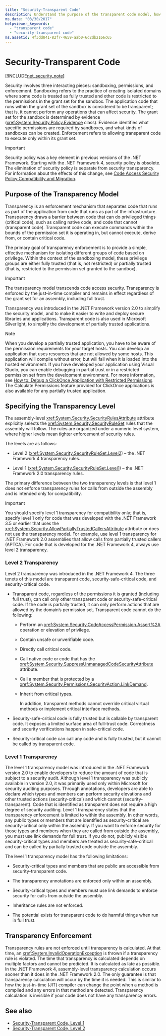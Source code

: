 ```yaml
---
title: "Security-Transparent Code"
description: Understand the purpose of the transparent code model, how to specify the transparency level, and transparency enforcement in security.
ms.date: "03/30/2017"
helpviewer_keywords:
  - "transparent code"
  - "security-transparent code"
ms.assetid: 4f3dd841-82f7-4659-aab0-6d2db2166c65
---
```

# Security-Transparent Code

[!INCLUDE[net_security_note](../../../includes/net-security-note-md.md)]

Security involves three interacting pieces: sandboxing, permissions, and enforcement. Sandboxing refers to the practice of creating isolated domains where some code is treated as fully trusted and other code is restricted to the permissions in the grant set for the sandbox. The application code that runs within the grant set of the sandbox is considered to be transparent; that is, it cannot perform any operations that can affect security. The grant set for the sandbox is determined by evidence (<xref:System.Security.Policy.Evidence> class). Evidence identifies what specific permissions are required by sandboxes, and what kinds of sandboxes can be created. Enforcement refers to allowing transparent code to execute only within its grant set.

> [!IMPORTANT]
> Security policy was a key element in previous versions of the .NET Framework. Starting with the .NET Framework 4, security policy is obsolete. The elimination of security policy is separate from security transparency. For information about the effects of this change, see [Code Access Security Policy Compatibility and Migration](code-access-security-policy-compatibility-and-migration.md).

## Purpose of the Transparency Model

Transparency is an enforcement mechanism that separates code that runs as part of the application from code that runs as part of the infrastructure. Transparency draws a barrier between code that can do privileged things (critical code), such as calling native code, and code that cannot (transparent code). Transparent code can execute commands within the bounds of the permission set it is operating in, but cannot execute, derive from, or contain critical code.

The primary goal of transparency enforcement is to provide a simple, effective mechanism for isolating different groups of code based on privilege. Within the context of the sandboxing model, these privilege groups are either fully trusted (that is, not restricted) or partially trusted (that is, restricted to the permission set granted to the sandbox).

> [!IMPORTANT]
> The transparency model transcends code access security. Transparency is enforced by the just-in-time compiler and remains in effect regardless of the grant set for an assembly, including full trust.

Transparency was introduced in the .NET Framework version 2.0 to simplify the security model, and to make it easier to write and deploy secure libraries and applications. Transparent code is also used in Microsoft Silverlight, to simplify the development of partially trusted applications.

> [!NOTE]
> When you develop a partially trusted application, you have to be aware of the permission requirements for your target hosts. You can develop an application that uses resources that are not allowed by some hosts. This application will compile without error, but will fail when it is loaded into the hosted environment. If you have developed your application using Visual Studio, you can enable debugging in partial trust or in a restricted permission set from the development environment. For more information, see [How to: Debug a ClickOnce Application with Restricted Permissions](/visualstudio/deployment/how-to-debug-a-clickonce-application-with-restricted-permissions). The Calculate Permissions feature provided for ClickOnce applications is also available for any partially trusted application.

## Specifying the Transparency Level

The assembly-level <xref:System.Security.SecurityRulesAttribute> attribute explicitly selects the <xref:System.Security.SecurityRuleSet> rules that the assembly will follow. The rules are organized under a numeric level system, where higher levels mean tighter enforcement of security rules.

The levels are as follows:

- Level 2 (<xref:System.Security.SecurityRuleSet.Level2>) – the .NET Framework 4 transparency rules.

- Level 1 (<xref:System.Security.SecurityRuleSet.Level1>) – the .NET Framework 2.0 transparency rules.

The primary difference between the two transparency levels is that level 1 does not enforce transparency rules for calls from outside the assembly and is intended only for compatibility.

> [!IMPORTANT]
> You should specify level 1 transparency for compatibility only; that is, specify level 1 only for code that was developed with the .NET Framework 3.5 or earlier that uses the <xref:System.Security.AllowPartiallyTrustedCallersAttribute> attribute or does not use the transparency model. For example, use level 1 transparency for .NET Framework 2.0 assemblies that allow calls from partially trusted callers (APTCA). For code that is developed for the .NET Framework 4, always use level 2 transparency.

### Level 2 Transparency

Level 2 transparency was introduced in the .NET Framework 4. The three tenets of this model are transparent code, security-safe-critical code, and security-critical code.

- Transparent code, regardless of the permissions it is granted (including full trust), can call only other transparent code or security-safe-critical code. If the code is partially trusted, it can only perform actions that are allowed by the domain’s permission set. Transparent code cannot do the following:

  - Perform an <xref:System.Security.CodeAccessPermission.Assert%2A> operation or elevation of privilege.

  - Contain unsafe or unverifiable code.

  - Directly call critical code.

  - Call native code or code that has the <xref:System.Security.SuppressUnmanagedCodeSecurityAttribute> attribute.

  - Call a member that is protected by a <xref:System.Security.Permissions.SecurityAction.LinkDemand>.

  - Inherit from critical types.

    In addition, transparent methods cannot override critical virtual methods or implement critical interface methods.

- Security-safe-critical code is fully trusted but is callable by transparent code. It exposes a limited surface area of full-trust code. Correctness and security verifications happen in safe-critical code.

- Security-critical code can call any code and is fully trusted, but it cannot be called by transparent code.

### Level 1 Transparency

The level 1 transparency model was introduced in the .NET Framework version 2.0 to enable developers to reduce the amount of code that is subject to a security audit. Although level 1 transparency was publicly available in version 2.0, it was primarily used only within Microsoft for security auditing purposes. Through annotations, developers are able to declare which types and members can perform security elevations and other trusted actions (security-critical) and which cannot (security-transparent). Code that is identified as transparent does not require a high degree of security auditing. Level 1 transparency states that the transparency enforcement is limited to within the assembly. In other words, any public types or members that are identified as security-critical are security-critical only within the assembly. If you want to enforce security for those types and members when they are called from outside the assembly, you must use link demands for full trust. If you do not, publicly visible security-critical types and members are treated as security-safe-critical and can be called by partially trusted code outside the assembly.

The level 1 transparency model has the following limitations:

- Security-critical types and members that are public are accessible from security-transparent code.

- The transparency annotations are enforced only within an assembly.

- Security-critical types and members must use link demands to enforce security for calls from outside the assembly.

- Inheritance rules are not enforced.

- The potential exists for transparent code to do harmful things when run in full trust.

## Transparency Enforcement

Transparency rules are not enforced until transparency is calculated. At that time, an <xref:System.InvalidOperationException> is thrown if a transparency rule is violated. The time that transparency is calculated depends on multiple factors and cannot be predicted. It is calculated as late as possible. In the .NET Framework 4, assembly-level transparency calculation occurs sooner than it does in the .NET Framework 2.0. The only guarantee is that transparency calculation will occur by the time it is needed. This is similar to how the just-in-time (JIT) compiler can change the point when a method is compiled and any errors in that method are detected. Transparency calculation is invisible if your code does not have any transparency errors.

## See also

- [Security-Transparent Code, Level 1](security-transparent-code-level-1.md)
- [Security-Transparent Code, Level 2](security-transparent-code-level-2.md)
